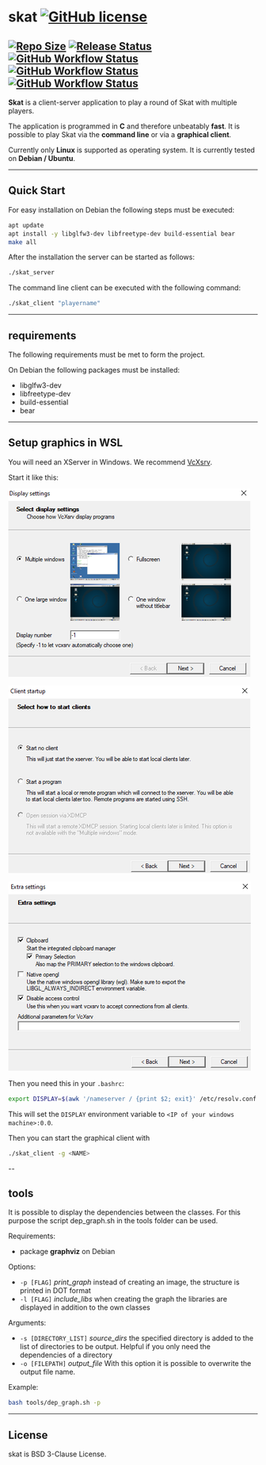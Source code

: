 # skat [![GitHub license](https://img.shields.io/github/license/Dichloromethane/skat)](https://github.com/Dichloromethane/skat/blob/master/LICENSE)

[![Repo Size](https://img.shields.io/github/repo-size/Dichloromethane/skat.svg)](https://github.com/Dichloromethane/skat)
[![Release Status](https://img.shields.io/badge/status-alpha-orange)](https://github.com/Dichloromethane/skat)
[![GitHub Workflow Status](https://img.shields.io/github/workflow/status/Dichloromethane/skat/build?label=build)](https://github.com/Dichloromethane/skat/actions?query=workflow%3Abuild)
[![GitHub Workflow Status](https://img.shields.io/github/workflow/status/Dichloromethane/skat/shellcheck?label=shellcheck)](https://github.com/Dichloromethane/skat/actions?query=workflow%3Ashellcheck)
[![GitHub Workflow Status](https://img.shields.io/github/workflow/status/Dichloromethane/skat/markdownlint?label=markdownlint)](https://github.com/Dichloromethane/skat/actions?query=workflow%3Amarkdownlint)
---

**Skat** is a client-server application to play a round of Skat with multiple players.

The application is programmed in **C** and therefore unbeatably **fast**. It is possible to play Skat via the **command line** or via a **graphical client**.

Currently only **Linux** is supported as operating system. It is currently tested on **Debian / Ubuntu**.

---

## Quick Start

For easy installation on Debian the following steps must be executed:

```sh
apt update
apt install -y libglfw3-dev libfreetype-dev build-essential bear
make all
```

After the installation the server can be started as follows:

```sh
./skat_server
```

The command line client can be executed with the following command:

```sh
./skat_client "playername"
```

---

## requirements

The following requirements must be met to form the project.

On Debian the following packages must be installed:

- libglfw3-dev
- libfreetype-dev
- build-essential
- bear

---

## Setup graphics in WSL

You will need an XServer in Windows. We recommend [VcXsrv](https://sourceforge.net/projects/vcxsrv/).

Start it like this:


![Step 1](doc/vcxsrv_1.png)


![Step 2](doc/vcxsrv_2.png)


![Step 3](doc/vcxsrv_3.png)


Then you need this in your `.bashrc`:
```sh
export DISPLAY=$(awk '/nameserver / {print $2; exit}' /etc/resolv.conf 2>/dev/null):0.0
```
This will set the `DISPLAY` environment variable to `<IP of your windows machine>:0.0`.

Then you can start the graphical client with 
```sh
./skat_client -g <NAME>
```


--

## tools

It is possible to display the dependencies between the classes.
For this purpose the script dep_graph.sh in the tools folder can be used.

Requirements:

- package **graphviz** on Debian

Options:

- `-p [FLAG]` _print_graph_ instead of creating an image, the structure is printed in DOT format
- `-l [FLAG]` _include_libs_ when creating the graph the libraries are displayed in addition to the own classes

Arguments:

- `-s [DIRECTORY_LIST]` _source_dirs_ the specified directory is added to the list of directories to be output. Helpful if you only need the dependencies of a directory
- `-o [FILEPATH]` _output_file_ With this option it is possible to overwrite the output file name.

Example:

```sh
bash tools/dep_graph.sh -p
```

---

## License

skat is BSD 3-Clause License.
